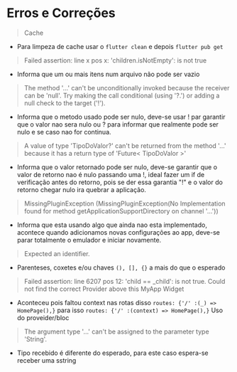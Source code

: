 # Erros e Correções
> Cache
- Para limpeza de cache usar o ```flutter clean``` e depois ```flutter pub get```
> Failed assertion: line x pos x: 'children.isNotEmpty': is not true
- Informa que um ou mais itens num arquivo não pode ser vazio
> The method '...' can't be unconditionally invoked because the receiver can be 'null'. Try making the call conditional (using '?.') or adding a null check to the target ('!').
- Informa que o metodo usado pode ser nulo, deve-se usar ! par garantir que o valor nao sera nulo ou ? para informar que realmente pode ser nulo e se caso nao for continua.
> A value of type 'TipoDoValor?' can't be returned from the method '...' because it has a return type of 'Future< TipoDoValor >'
- Informa que o valor retornado pode ser nulo, deve-se garantir que o valor de retorno nao é nulo passando uma !, ideal fazer um if de verificação antes do retorno, pois se der essa garantia "!" e o valor do retorno chegar nulo ira quebrar a aplicação.
> MissingPluginException (MissingPluginException(No Implementation found for method getApplicationSupportDirectory on channel '...'))
- Informa que esta usando algo que ainda nao esta implementado, acontece quando adicionamos novas configurações ao app, deve-se parar totalmente o emulador e iniciar novamente.
> Expected an identifier. 
- Parenteses, coxetes e/ou chaves ```(), [], {}``` a mais do que o esperado
> Failed assertion: line 6207 pos 12: 'child == _child': is not true.
> Could not find the correct Provider<ContactsRepository> above this MyApp Widget
- Aconteceu pois faltou context nas rotas disso ```routes: {'/' :(_) => HomePage(),}``` para isso ```routes: {'/' :(context) => HomePage(),}``` Uso do proveider/bloc
> The argument type '...' can't be assigned to the parameter type 'String'.
- Tipo recebido é diferente do esperado, para este caso espera-se receber uma sstring